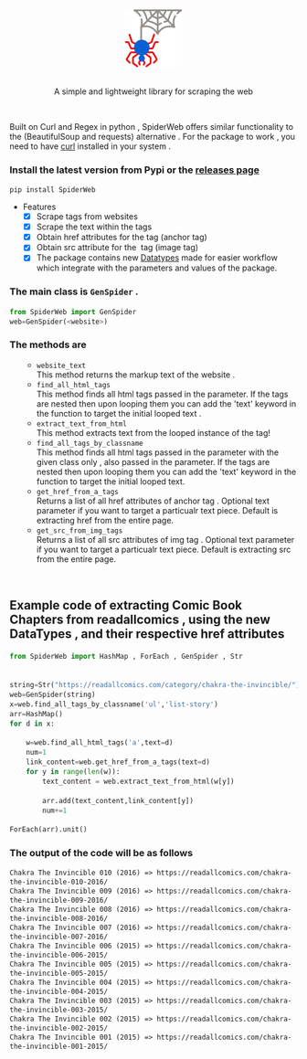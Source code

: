 <div align="center">
<img src="SpiderWeb.png" height=20% width=20%>
</div>
<br>
<div align="center">
<p>A simple and lightweight library for scraping the web</p>
</div>
<br>
<p>Built on Curl and Regex in python , SpiderWeb offers similar functionality to the (BeautifulSoup and requests) alternative . For the package to work , you need to have <a href="https://help.ubidots.com/en/articles/2165289-learn-how-to-install-run-curl-on-windows-macosx-linux">curl</a> installed in your system . </p>

### Install the latest version from Pypi or the <a href="https://github.com/query-lang/SpiderWeb/releases/tag/SpiderWeb">releases page</a> 
```shell
pip install SpiderWeb
```
- Features 
  - [x] Scrape tags from websites 
  - [x] Scrape the text within the tags
  - [x] Obtain href attributes for the <a> tag (anchor tag)
  - [x] Obtain src attribute for the <img> tag (image tag)
  - [x] The package contains new <a href="https://github.com/query-lang/SpiderWeb/tree/main/examples/DataTypes">Datatypes</a> made for easier workflow which integrate with the parameters and values of the package.  

### The main class is ```GenSpider``` . 

```python
from SpiderWeb import GenSpider
web=GenSpider(<website>)
```
### The methods are 
<ol>
  <ul>
    <li><code>website_text</code></li>
    This method returns the markup text of the website . <br>
    <li><code>find_all_html_tags</code></li>
    This method finds all html tags passed in the parameter. If the tags are nested then 
    upon looping them you can add the 'text' keyword in the function to target the initial looped text . <br>
    <li><code>extract_text_from_html</code></li>
    This method extracts text from the looped instance of the tag! <br>
    <li><code>find_all_tags_by_classname</code></li>
    This method finds all html tags passed in the parameter with the given class only , also passed in the parameter. If the tags are nested then 
        upon looping them you can add the 'text' keyword in the function to target the initial looped text. <br>
    <li><code>get_href_from_a_tags</code></li>
    Returns a list of all href attributes of anchor tag . Optional text parameter if you want to target a particualr text piece. Default is extracting href from the entire page.<br>
    <li><code>get_src_from_img_tags</code></li>
    Returns a list of all src attributes of img tag . Optional text parameter if you want to target a particualr text piece. Default is extracting src from the entire page.<br>

  </ul>
</ol>
<br>

## Example code of extracting Comic Book Chapters from <a>readallcomics</a> , using the new DataTypes , and their respective href attributes 

```python
from SpiderWeb import HashMap , ForEach , GenSpider , Str


string=Str("https://readallcomics.com/category/chakra-the-invincible/")
web=GenSpider(string)
x=web.find_all_tags_by_classname('ul','list-story')
arr=HashMap()
for d in x:
  
    w=web.find_all_html_tags('a',text=d)
    num=1
    link_content=web.get_href_from_a_tags(text=d)
    for y in range(len(w)):
        text_content = web.extract_text_from_html(w[y])
        
        arr.add(text_content,link_content[y])
        num+=1

ForEach(arr).unit()
```

### The output of the code will be as follows 
```shell
Chakra The Invincible 010 (2016) => https://readallcomics.com/chakra-the-invincible-010-2016/
Chakra The Invincible 009 (2016) => https://readallcomics.com/chakra-the-invincible-009-2016/
Chakra The Invincible 008 (2016) => https://readallcomics.com/chakra-the-invincible-008-2016/
Chakra The Invincible 007 (2016) => https://readallcomics.com/chakra-the-invincible-007-2016/
Chakra The Invincible 006 (2015) => https://readallcomics.com/chakra-the-invincible-006-2015/
Chakra The Invincible 005 (2015) => https://readallcomics.com/chakra-the-invincible-005-2015/
Chakra The Invincible 004 (2015) => https://readallcomics.com/chakra-the-invincible-004-2015/
Chakra The Invincible 003 (2015) => https://readallcomics.com/chakra-the-invincible-003-2015/
Chakra The Invincible 002 (2015) => https://readallcomics.com/chakra-the-invincible-002-2015/
Chakra The Invincible 001 (2015) => https://readallcomics.com/chakra-the-invincible-001-2015/
```

